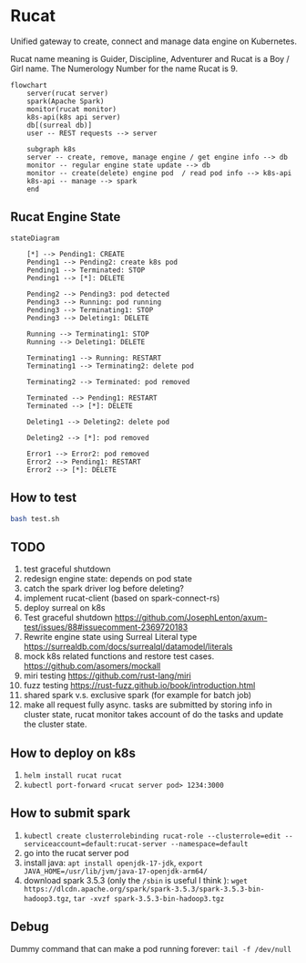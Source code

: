 # Rucat

Unified gateway to create, connect and manage data engine on Kubernetes.

Rucat name meaning is Guider, Discipline, Adventurer and Rucat is a Boy / Girl name. The Numerology Number for the name Rucat is 9.

```mermaid
flowchart
    server(rucat server)
    spark(Apache Spark)
    monitor(rucat monitor)
    k8s-api(k8s api server)
    db[(surreal db)]
    user -- REST requests --> server

    subgraph k8s
    server -- create, remove, manage engine / get engine info --> db
    monitor -- regular engine state update --> db
    monitor -- create(delete) engine pod  / read pod info --> k8s-api
    k8s-api -- manage --> spark
    end
```

## Rucat Engine State

```mermaid
stateDiagram

    [*] --> Pending1: CREATE
    Pending1 --> Pending2: create k8s pod
    Pending1 --> Terminated: STOP
    Pending1 --> [*]: DELETE

    Pending2 --> Pending3: pod detected
    Pending3 --> Running: pod running
    Pending3 --> Terminating1: STOP
    Pending3 --> Deleting1: DELETE

    Running --> Terminating1: STOP
    Running --> Deleting1: DELETE

    Terminating1 --> Running: RESTART
    Terminating1 --> Terminating2: delete pod

    Terminating2 --> Terminated: pod removed

    Terminated --> Pending1: RESTART
    Terminated --> [*]: DELETE

    Deleting1 --> Deleting2: delete pod

    Deleting2 --> [*]: pod removed

    Error1 --> Error2: pod removed
    Error2 --> Pending1: RESTART
    Error2 --> [*]: DELETE

```

## How to test

```bash
bash test.sh
```

## TODO

1. test graceful shutdown
2. redesign engine state: depends on pod state
3. catch the spark driver log before deleting?
4. implement rucat-client (based on spark-connect-rs)
5. deploy surreal on k8s
6. Test graceful shutdown <https://github.com/JosephLenton/axum-test/issues/88#issuecomment-2369720183>
7. Rewrite engine state using Surreal Literal type <https://surrealdb.com/docs/surrealql/datamodel/literals>
8. mock k8s related functions and restore test cases. <https://github.com/asomers/mockall>
9. miri testing <https://github.com/rust-lang/miri>
10. fuzz testing <https://rust-fuzz.github.io/book/introduction.html>
11. shared spark v.s. exclusive spark (for example for batch job)
12. make all request fully async. tasks are submitted by storing info in cluster state, rucat monitor takes account of do the tasks and update the cluster state.

## How to deploy on k8s

1. `helm install rucat rucat`
2. `kubectl port-forward <rucat server pod> 1234:3000`

## How to submit spark

1. `kubectl create clusterrolebinding rucat-role --clusterrole=edit --serviceaccount=default:rucat-server --namespace=default`
2. go into the rucat server pod
3. install java: `apt install openjdk-17-jdk`, `export JAVA_HOME=/usr/lib/jvm/java-17-openjdk-arm64/`
4. download spark 3.5.3 (only the `/sbin` is useful I think ): `wget https://dlcdn.apache.org/spark/spark-3.5.3/spark-3.5.3-bin-hadoop3.tgz`, `tar -xvzf spark-3.5.3-bin-hadoop3.tgz`

## Debug

Dummy command that can make a pod running forever: `tail -f /dev/null`
